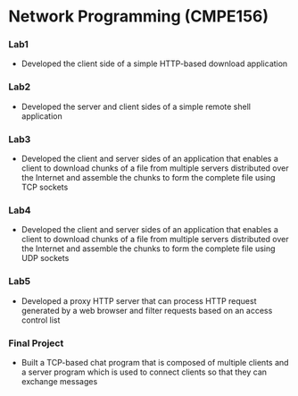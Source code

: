 # Network Programming (CMPE156)

### Lab1
  * Developed the client side of a simple HTTP-based download application
### Lab2
  * Developed the server and client sides of a simple remote shell application
### Lab3
  * Developed the client and server sides of an application that enables a client to download chunks of a file from multiple servers distributed over the Internet and assemble the chunks to form the complete file using TCP sockets
### Lab4
  * Developed the client and server sides of an application that enables a client to download chunks of a file from multiple servers distributed over the Internet and assemble the chunks to form the complete file using UDP sockets
### Lab5
  * Developed a proxy HTTP server that can process HTTP request generated by a web browser and filter requests based on an access control list
### Final Project
  * Built a TCP-based chat program that is composed of multiple clients and a server program which is used to connect clients so that they can exchange messages
